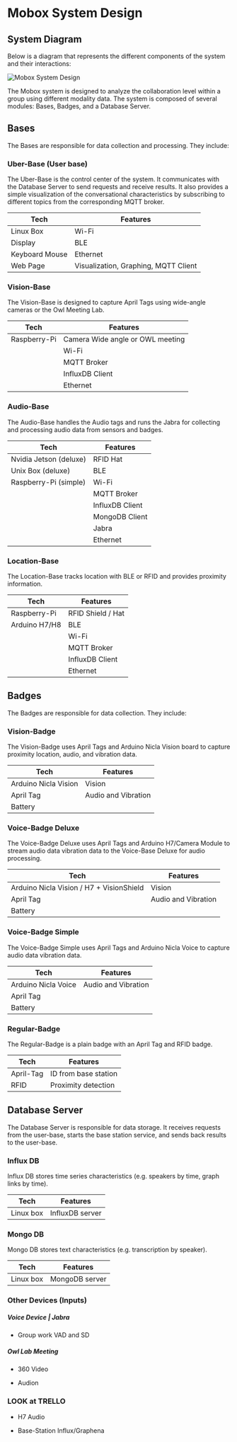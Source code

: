 # Mobox System Design

## System Diagram

Below is a diagram that represents the different components of the system and their interactions:

![Mobox System Design](https://kroki.io/graphviz/svg/eNqlVNtu2zAMfe9XEHnaABdbdu0wZEBd79IhA9pcvIdgGGSbdYQqVkDJXYrC_z7achIls7cBfbNJHp0j6pCZzEmsl_AZHk6ARHGbSRrNwvcnUOgMYWGWYo2jRG9-cMiUiatOVWks0s_nNUqJBNVoEAqDZsBVqVaaRokqsQsy9CDzBOm0xsGTuUGChD-f7o9QMl_a9px5CIsW9R0TuBI5BvDtejaDCyWxsINaX9XB98Lji6WRumgYj1hyQiw4FO9pLsQKSbQkIelbpAAuixtVbqLwX6wvPdbzMpO6izTVJBSHzvekk0-XEXwRNoBw_PHv3JzVRa69_68iIdEr6ZUnaaxTYXtacY9K6V8cGx_Jmi4lqgye_ae-VkiXlNcHtsly3zfbl_gD9KbrIRnb7Ze4ye0u4AABNG8Bosggltysuge9DXvrE2qZouODCPma_QZy6Ucxn_UwT-VqrfpcFIcu_Sjmdx7zBPNSCers8s4kk8M-s01uSK-aSQZjG7IArkhv5Erae8jQYuop6NIw9LdKJKxoDpsi3SHtZRBmnevF3y_OkRCFnr20qnE7ry4OSjlgHE9fg4b-PmkG8OB4IxWj-Xc7mwu_9Pj4qtlrpx_ggfcObwGeuJ2OFlC5pcQ1ztFuXThI67Ttw1duZjk3aUur33L07Qg=)


The Mobox system is designed to analyze the collaboration level within a group using different modality data. The system is composed of several modules: Bases, Badges, and a Database Server. 

## Bases

The Bases are responsible for data collection and processing. They include:

### Uber-Base (User base)

The Uber-Base is the control center of the system. It communicates with the Database Server to send requests and receive results. It also provides a simple visualization of the conversational characteristics by subscribing to different topics from the corresponding MQTT broker. 

| Tech               | Features                          |
| ------------------ | --------------------------------- |
| Linux Box          | Wi-Fi                             |
| Display            | BLE                               |
| Keyboard Mouse     | Ethernet                          |
| Web Page           | Visualization, Graphing, MQTT Client |

### Vision-Base

The Vision-Base is designed to capture April Tags using wide-angle cameras or the Owl Meeting Lab. 

| Tech         | Features                         |
| ------------ | -------------------------------- |
| Raspberry-Pi | Camera Wide angle or OWL meeting |
|              | Wi-Fi                            |
|              | MQTT Broker                      |
|              | InfluxDB Client                  |
|              | Ethernet                         |

### Audio-Base

The Audio-Base handles the Audio tags and runs the Jabra for collecting and processing audio data from sensors and badges. 

| Tech                   | Features           |
| ---------------------- | ------------------ |
| Nvidia Jetson (deluxe) | RFID Hat           |
| Unix Box (deluxe)      | BLE                |
| Raspberry-Pi (simple)  | Wi-Fi              |
|                        | MQTT Broker        |
|                        | InfluxDB Client    |
|                        | MongoDB Client     |
|                        | Jabra              |
|                        | Ethernet           |

### Location-Base

The Location-Base tracks location with BLE or RFID and provides proximity information. 

| Tech          | Features           |
| ------------- | ------------------ |
| Raspberry-Pi  | RFID Shield / Hat  |
| Arduino H7/H8 | BLE                |
|               | Wi-Fi              |
|               | MQTT Broker        |
|               | InfluxDB Client    |
|               | Ethernet           |

## Badges

The Badges are responsible for data collection. They include:

### Vision-Badge

The Vision-Badge uses April Tags and Arduino Nicla Vision board to capture proximity location, audio, and vibration data.

| Tech                 | Features            |
| -------------------- | ------------------- |
| Arduino Nicla Vision | Vision              |
| April Tag            | Audio and Vibration |
| Battery              |                     |

### Voice-Badge Deluxe

The Voice-Badge Deluxe uses April Tags and Arduino H7/Camera Module to stream audio data vibration data to the Voice-Base Deluxe for audio processing.

| Tech                                      | Features            |
| ----------------------------------------- | ------------------- |
| Arduino Nicla Vision / H7 + VisionShield  | Vision              |
| April Tag                                 | Audio and Vibration |
| Battery                                   |                     |

### Voice-Badge Simple

The Voice-Badge Simple uses April Tags and Arduino Nicla Voice to capture audio data vibration data.

| Tech                               | Features            |
| ---------------------------------- | ------------------- |
| Arduino Nicla Voice                | Audio and Vibration |
| April Tag                          |                     |
| Battery                            |                     |

### Regular-Badge

The Regular-Badge is a plain badge with an April Tag and RFID badge.

| Tech      | Features             |
| --------- | -------------------- |
| April-Tag | ID from base station |
| RFID      | Proximity detection  |

## Database Server

The Database Server is responsible for data storage. It receives requests from the user-base, starts the base station service, and sends back results to the user-base.

### Influx DB

Influx DB stores time series characteristics (e.g. speakers by time, graph links by time).

| Tech      | Features             |
| --------- | -------------------- |
| Linux box | InfluxDB server      |

### Mongo DB

Mongo DB stores text characteristics (e.g. transcription by speaker).

| Tech      | Features             |
| --------- | -------------------- |
| Linux box | MongoDB server       |

### **Other Devices (Inputs)**

##### *Voice Device | Jabra*

+ Group work VAD and SD

##### *Owl Lab Meeting*

+ 360 Video

+ Audion



### **LOOK at TRELLO**

+ H7 Audio

+ Base-Station Influx/Graphena



